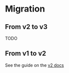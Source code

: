 # Migration

## From v2 to v3

TODO

## From v1 to v2

See the guide on the [v2 docs](/v2/migration-guide?id=migration)
